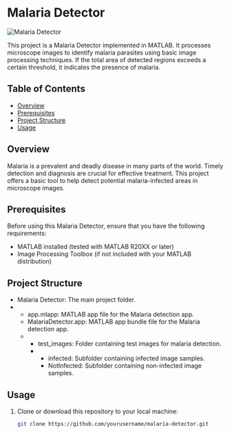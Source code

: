 # Malaria Detector

![Malaria Detector](malaria_image.jpg)

This project is a Malaria Detector implemented in MATLAB. It processes microscope images to identify malaria parasites using basic image processing techniques. If the total area of detected regions exceeds a certain threshold, it indicates the presence of malaria.

## Table of Contents

- [Overview](#overview)
- [Prerequisites](#prerequisites)
- [Project Structure](#projectstructures)
- [Usage](#usage)

## Overview

Malaria is a prevalent and deadly disease in many parts of the world. Timely detection and diagnosis are crucial for effective treatment. This project offers a basic tool to help detect potential malaria-infected areas in microscope images.

## Prerequisites

Before using this Malaria Detector, ensure that you have the following requirements:

- MATLAB installed (tested with MATLAB R20XX or later)
- Image Processing Toolbox (if not included with your MATLAB distribution)

## Project Structure

- Malaria Detector: The main project folder.
- - app.mlapp: MATLAB app file for the Malaria detection app.
  - MalariaDetector.app: MATLAB app bundle file for the Malaria detection app.
  - - test_images: Folder containing test images for malaria detection.
    - - infected: Subfolder containing infected image samples.
      - NotInfected: Subfolder containing non-infected image samples.


## Usage

1. Clone or download this repository to your local machine:

   ```bash
   git clone https://github.com/yourusername/malaria-detector.git
